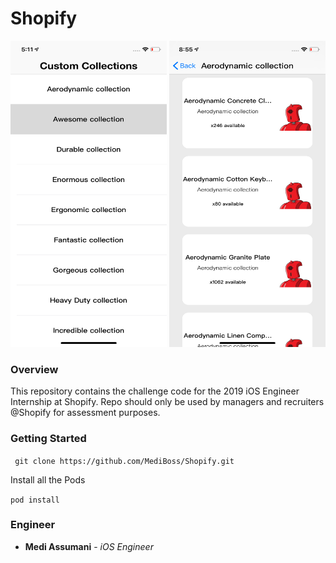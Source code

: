 # Shopify

<img src= "Screenshots/home.png" width = 250 height = 490></img>
<img src= "Screenshots/detail.png" width = 250 height = 490></img>

### Overview 

This repository contains the challenge code for the 2019 iOS Engineer Internship at Shopify. Repo should only be used by managers and recruiters @Shopify for assessment purposes.

### Getting Started

`` git clone https://github.com/MediBoss/Shopify.git``

Install all the Pods

`` pod install ``

### Engineer

* **Medi Assumani** - *iOS Engineer*
